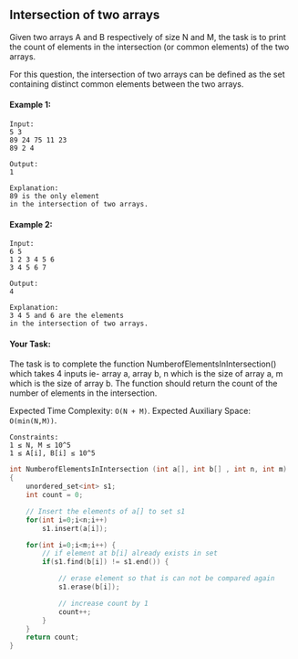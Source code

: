 ## Intersection of two arrays

Given two arrays A and B respectively of size N and M, the task is to print the count of elements in the intersection (or common elements) of the two arrays.

For this question, the intersection of two arrays can be defined as the set containing distinct common elements between the two arrays.

#### Example 1:

```
Input:
5 3
89 24 75 11 23
89 2 4

Output:
1

Explanation:
89 is the only element
in the intersection of two arrays.
```

#### Example 2:

```
Input:
6 5
1 2 3 4 5 6
3 4 5 6 7

Output:
4

Explanation:
3 4 5 and 6 are the elements
in the intersection of two arrays.
```

#### Your Task:

The task is to complete the function NumberofElementsInIntersection() which takes 4 inputs ie- array a, array b, n which is the size of array a, m which is the size of array b. The function should return the count of the number of elements in the intersection.

Expected Time Complexity: `O(N + M)`.
Expected Auxiliary Space: `O(min(N,M))`.

```
Constraints:
1 ≤ N, M ≤ 10^5
1 ≤ A[i], B[i] ≤ 10^5
```

```c++
int NumberofElementsInIntersection (int a[], int b[] , int n, int m)
{
	unordered_set<int> s1;
    int count = 0;

    // Insert the elements of a[] to set s1
	for(int i=0;i<n;i++)
		s1.insert(a[i]);

	for(int i=0;i<m;i++) {
	    // if element at b[i] already exists in set
		if(s1.find(b[i]) != s1.end()) {

		    // erase element so that is can not be compared again
		    s1.erase(b[i]);

		    // increase count by 1
		    count++;
		}
	}
	return count;
}
```
